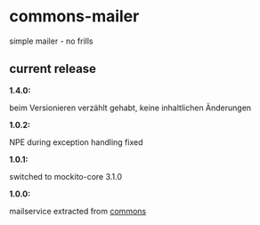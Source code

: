 # commons-mailer

simple mailer - no frills

## current release

__1.4.0:__

beim Versionieren verzählt gehabt, keine inhaltlichen Änderungen

__1.0.2:__

NPE during exception handling fixed

__1.0.1:__

switched to mockito-core 3.1.0

__1.0.0:__

mailservice extracted from [commons](https://github.com/heike2718/commons)